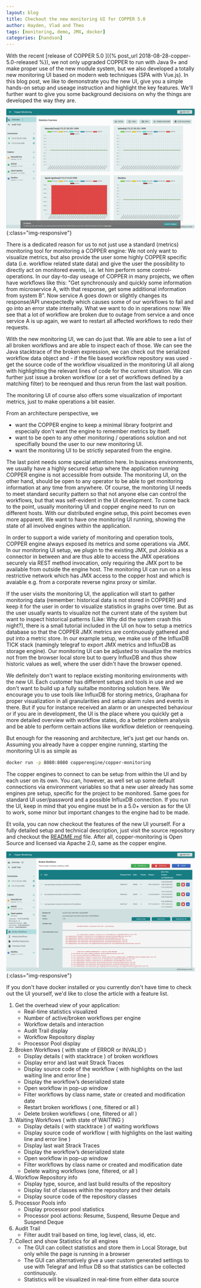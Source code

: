 ```yaml
---
layout: blog
title: Checkout the new monitoring UI for COPPER 5.0
author: Hayden, Vlad and Theo
tags: [monitoring, demo, JMX, docker]
categories: [handson]
---
```


With the recent [release of COPPER 5.0 ]({% post_url 2018-08-28-copper-5.0-released %}), we not only upgraded COPPER to run with Java 9+ and make proper use of the new module system, but we also developed a totally new monitoring UI based on modern web techniques (SPA with Vue.js). In this blog post, we like to demonstrate you the new UI, give you a simple hands-on setup and useage instruction and highlight the key features. We'll further want to give you some background decisions on why the things are developed the way they are. 

![Dashboard screenshot](/images/blog/monitoring-ui/copper-5-monitoring-ui-dashboard-screenshot.png){:class="img-responsive"}

There is a dedicated reason for us to not just use a standard (metrics) monitoring tool for monitoring a COPPER engine: We not only want to visualize metrics, but also provide the user some highly COPPER specific data (i.e. workflow related state data) and give the user the possibility to directly act on monitored events, i.e. let him perform some control-operations. In our day-to-day useage of COPPER in many projects, we often have workflows like this: "Get synchronously and quickly some information from microservice A, with that response, get some additional information from system B". Now service A goes down or slightly changes its response/API unexpectedly which causes some of our workflows to fail and go into an error state internally. What we want to do in operations now: We see that a lot of workflow are broken due to outage from service a and once service A is up again, we want to restart all affected workflows to redo their requests. 

With the new monitoring UI, we can do just that. We are able to see a list of all broken workflows and are able to inspect each of those. We can see the Java stacktrace of the broken expression, we can check out the serialized workflow data object and - if the file based workflow repository was used - get the source code of the workflow visualized in the monitoring UI all along with highlighting the relevant lines of code for the current situation. We can further just issue a broken workflow (or a set of workflows defined by a matching filter) to be reenqued and thus rerun from the last wait position. 

The monitoring UI of course also offers some visualization of important metrics, just to make operations a bit easier. 

From an architecture perspective, we 
 * want the COPPER engine to keep a minimal library footprint and especially don't want the engine to remember metrics by itself.
 * want to be open to any other monitoring / operations solution and not specifially bound the user to our new monitoring UI. 
 * want the monitoring UI to be strictly separated from the engine. 
 
The last point needs some special attention here. In business environments, we usually have a highly secured setup where the application running COPPER engine is not accessible from outside. The monitoring UI, on the other hand, should be open to any operator to be able to get monitoring information at any time from anywhere. Of course, the monitoring UI needs to meet standard security pattern so that not anyone else can control the workflows, but that was self-evident in the UI development. To come back to the point, usually monitoring UI and copper engine need to run on different hosts. With our distributed engine setup, this point becomes even more apparent. We want to have one monitoring UI running, showing the state of all involved engines within the application. 

In order to support a wide variety of monitoring and operation tools, COPPER engine always exposed its metrics and some operations via JMX. In our monitoring UI setup, we plugin to the existing JMX, put Jolokia as a connector in between and are thus able to access the JMX operations securely via REST method invocation, only requiring the JMX port to be available from outside the engine host. The monitoring UI can run on a less restrictive network which has JMX access to the copper host and which is avaiable e.g. from a corporate reverse nginx proxy or similar. 

If the user visits the monitoring UI, the application will start to gather monitoring data (remember: historical data is not stored in COPPER!) and keep it for the user in order to visualize statistics in graphs over time. But as the user usually wants to visualize not the current state of the system but want to inspect historical patterns (Like: Why did the system crash this night?), there is a small tutorial included in the UI on how to setup a metrics database so that the COPPER JMX metrics are continuously gathered and put into a metric store. In our example setup, we make use of the InfluxDB TICK stack (namingly telegraf to export JMX metrics and InfluxDB as storage engine). Our monitoring UI can be adjusted to visualize the metrics not from the browser local store but to query InfluxDB and thus show historic values as well, where the user didn't have the browser opened. 

We definitely don't want to replace existing monitoring environments with the new UI. Each customer has different setups and tools in use and we don't want to build up a fully suitalbe monitoring solution here. We encourage you to use tools like InfluxDB for storing metrics, Graphana for proper visualization in all granularities and setup alarm rules and events in there. But if you for instance received an alarm or an unexpected behaviour or if you are in development, the UI is the place where you quickly get a more detailed overview with workflow states, do a better problem analysis and be able to perform certain actions like workflow deletion or reenqueing. 

But enough for the reasoning and architecture, let's just get our hands on. Assuming you already have a copper engine running, starting the monitoring UI is as simple as 
```bash
docker run -p 8080:8080 copperengine/copper-monitoring
``` 
The copper engines to connect to can be setup from within the UI and by each user on its own. You can, however, as well set up some default connections via environment variables so that a new user already has some engines pre setup, specific for the project to be monitored. Same goes for standard UI user/password and a possible InfluxDB connection. If you run the UI, keep in mind that you engine must be in a 5.0+ version as for the UI to work, some minor but important changes to the engine had to be made. 

Et voila, you can now checkout the features of the new UI yourself. For a fully detailed setup and technical description, just visit the source repository and checkout the [README.md](https://github.com/copper-engine/copper-monitoring) file. After all, copper-monitoring is Open Source and licensed via Apache 2.0, same as the copper engine. 

![Broken workflows screenshot](/images/blog/monitoring-ui/copper-5-monitoring-ui-broken-workflow-view.png){:class="img-responsive"}

If you don't have docker installed or you currently don't have time to check out the UI yourself, we'd like to close the article with a feature list.

1. Get the overhead view of your application:
	* Real-time statistics visualized
	* Number of active/broken workflows per engine
	* Workflow details and interaction
	* Audit Trail display
	* Workflow Repository display
	* Processor Pool display
2. Broken Workflows ( with state of ERROR or INVALID )
	* Display details ( with stacktrace ) of broken workflows
	* Display error and last wait Strack Traces
	* Display source code of the workflow ( with highlights on the last waiting line and error line )
	* Display the workflow’s deserialized state
	* Open workflow in pop-up window
	* Filter workflows by class name, state or created and modification date
	* Restart broken workflows ( one, filtered or all )
	* Delete broken workflows ( one, filtered or all )
3. Waiting Workflows ( with state of WAITING )
	* Display details ( with stacktrace ) of waiting workflows
	* Display source code of workflow ( with highlights on the last waiting line and error line )
	* Display last wait Strack Traces
	* Display the workflow’s deserialized state
	* Open workflow in pop-up window
	* Filter workflows by class name or created and modification date
	* Delete waiting workflows (one, filtered, or all )
4. Workflow Repository info
	* Display type, source, and last build results of the repository
	* Display list of classes within the repository and their details
	* Display source code of the repository classes
5. Processor Pools info
	* Display processor pool statistics
	* Processor pool actions: Resume, Suspend, Resume Deque and Suspend Deque
6. Audit Trail
	* Filter audit trail based on time, log level, class, id, etc.
7. Collect and show Statistics for all engines
	* The GUI can collect statistics and store them in Local Storage, but only while the page is running in a browser
	* The GUI can alternatively give a user custom generated settings to use with Telegraf and Influx DB so that statistics can be collected continuously. 
	* Statistics will be visualized in real-time from either data source